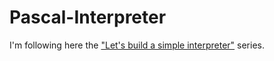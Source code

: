 # Pascal-Interpreter

I'm following here the ["Let's build a simple interpreter"](https://ruslanspivak.com/lsbasi-part1/) series.

